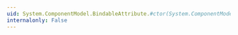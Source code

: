 ```yaml
---
uid: System.ComponentModel.BindableAttribute.#ctor(System.ComponentModel.BindableSupport,System.ComponentModel.BindingDirection)
internalonly: False
---
```

